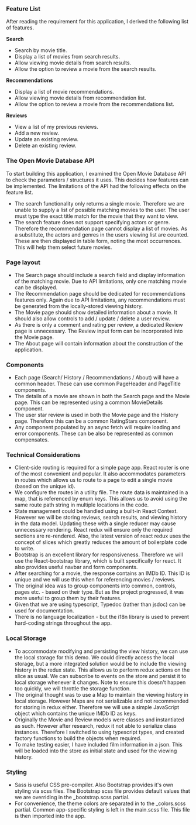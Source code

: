 ### Feature List

After reading the requirement for this application, I derived the following list of features.

**Search**
- Search by movie title.
- Display a list of movies from search results.
- Allow viewing movie details from search results.
- Allow the option to review a movie from the search results.
	
**Recommendations**
- Display a list of movie recommendations.
- Allow viewing movie details from recommendation list.
- Allow the option to review a movie from the recommendations list.
	
**Reviews**
- View a list of my previous reviews.
- Add a new review.
- Update an existing review.
- Delete an existing review.

### The Open Movie Database API

To start building this application, I examined the Open Movie Database API to check the parameters / structures it uses. This decides how features can be implemented. The limitations of the API had the following effects on the feature list.

- The search functionality only returns a single movie. Therefore we are unable to supply a list of possible matching movies to the user. The user must type the exact title match for the movie that they want to view.
- The search feature does not support specifying actors or genre. Therefore the recommendation page cannot display a list of movies. As a substitute, the actors and genres in the users viewing list are counted. These are then displayed in table form, noting the most occurrences. This will help them select future movies. 

### Page layout

- The Search page should include a search field and display information of the matching movie. Due to API limitations, only one matching movie can be displayed.
- The Recommendation page should be dedicated for recommendations features only. Again due to API limitations, any recommendations must be generated from the locally-stored viewing history.
- The Movie page should show detailed information about a movie. It should also allow controls to add / update / delete a user review.
- As there is only a comment and rating per review, a dedicated Review page is unnecessary. The Review input form can be incorporated into the Movie page.
- The About page will contain information about the construction of the application.

### Components

- Each page (Search/ History / Recommendations / About) will have a common header. These can use common PageHeader and PageTitle components.
- The details of a movie are shown in both the Search page and the Movie page. This can be represented using a common MovieDetails component.
- The user star review is used in both the Movie page and the History page. Therefore this can be a common RatingStars component. 
- Any component populated by an async fetch will require loading and error components. These can be also be represented as common compensates.

### Technical Considerations

- Client-side routing is required for a simple page app. React router is one of the most convenient and popular. It also accommodates parameters in routes which allows us to route to a page to edit a single movie (based on the unique id).
- We configure the routes in a utility file. The route data is maintained in a map, that is referenced by enum keys. This allows us to avoid using the same route path string in multiple locations in the code.
- State management could be handled using a built-in React Context. However we will be storing reviews, search results, and viewing history in the data model. Updating these with a single reducer may cause unnecessary rendering. React redux will ensure only the required sections are re-rendered. Also, the latest version of react redux uses the concept of slices which greatly reduces the amount of boilerplate code to write.
- Bootstrap is an excellent library for responsiveness. Therefore we will use the React-bootstrap library, which is built specifically for react. It also provides useful navbar and form components.
- After searching for a movie, the response contains an IMDb ID. This ID is unique and we will use this when for referencing movies / reviews.
- The original idea was to group components into common, controls, pages etc. - based on their type. But as the project progressed, it was more useful to group them by their features. 
- Given that we are using typescript, Typedoc (rather than jsdoc) can be used for documentation. 
- There is no language localization - but the i18n library is used to prevent hard-coding strings throughout the app.


### Local Storage

- To accommodate modifying and persisting the view history, we can use the local storage for this demo. We could directly access the local storage, but a more integrated solution would be to include the viewing history in the redux state. This allows us to perform redux actions on the slice as usual. We can subscribe to events on the store and persist it to local storage whenever it changes. Note to ensure this doesn't happen too quickly, we will throttle the storage function.
- The original thought was to use a Map to maintain the viewing history in local storage. However Maps are not serializable and not recommended for storing in redux either. Therefore we will use a simple JavaScript object which contains the unique IMDb ID as keys.
- Originally the Movie and Review models were classes and instantiated as such. However after research, redux it not able to serialize class instances. Therefore I switched to using typescript types, and created factory functions to build the objects when required.
- To make testing easier, I have included film information in a json. This will be loaded into the store as initial state and used for the viewing history.

### Styling

- Sass is useful CSS pre-compiler. Also Bootstrap provides it's own styling via scss files. The Bootstrap scss file provides default values that we are overriding in the _bootstrap.scss partial.
- For convenience, the theme colors are separated in to the _colors.scss partial. Common app-specific styling is left in the main.scss file. This file is then imported into the app.